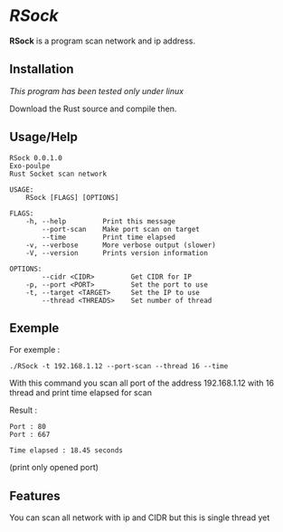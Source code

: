 # *RSock* #

**RSock** is a program scan network and ip address.

## Installation ##

*This program has been tested only under linux*

Download the Rust source and compile then.

## Usage/Help ##

```
RSock 0.0.1.0
Exo-poulpe
Rust Socket scan network

USAGE:
    RSock [FLAGS] [OPTIONS]

FLAGS:
    -h, --help         Print this message
        --port-scan    Make port scan on target
        --time         Print time elapsed
    -v, --verbose      More verbose output (slower)
    -V, --version      Prints version information

OPTIONS:
        --cidr <CIDR>         Get CIDR for IP
    -p, --port <PORT>         Set the port to use
    -t, --target <TARGET>     Set the IP to use
        --thread <THREADS>    Set number of thread
```

## Exemple ##

For exemple :

```
./RSock -t 192.168.1.12 --port-scan --thread 16 --time
```

With this command you scan all port of the address 192.168.1.12 with 16 thread and print time elapsed for scan

Result :

```
Port : 80
Port : 667

Time elapsed : 18.45 seconds
```
(print only opened port)

## Features ##

You can scan all network with ip and CIDR but this is single thread yet
